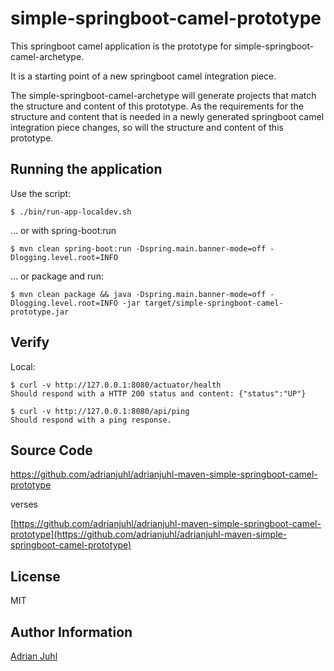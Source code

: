 # simple-springboot-camel-prototype

This springboot camel application is the prototype for simple-springboot-camel-archetype.

It is a starting point of a new springboot camel integration piece.

The simple-springboot-camel-archetype will generate projects that match the structure and content of this prototype. As the requirements for the structure and content that is needed in a newly generated springboot camel integration piece changes, so will the structure and content of this prototype.

## Running the application

Use the script:
```
$ ./bin/run-app-localdev.sh
```
... or with spring-boot:run
```
$ mvn clean spring-boot:run -Dspring.main.banner-mode=off -Dlogging.level.root=INFO
```
... or package and run:
```
$ mvn clean package && java -Dspring.main.banner-mode=off -Dlogging.level.root=INFO -jar target/simple-springboot-camel-prototype.jar
```

## Verify

Local:
```
$ curl -v http://127.0.0.1:8080/actuator/health
Should respond with a HTTP 200 status and content: {"status":"UP"}

$ curl -v http://127.0.0.1:8080/api/ping
Should respond with a ping response.
```

## Source Code

https://github.com/adrianjuhl/adrianjuhl-maven-simple-springboot-camel-prototype

verses

[https://github.com/adrianjuhl/adrianjuhl-maven-simple-springboot-camel-prototype](https://github.com/adrianjuhl/adrianjuhl-maven-simple-springboot-camel-prototype)

## License

MIT

## Author Information

[Adrian Juhl](http://github.com/adrianjuhl)
